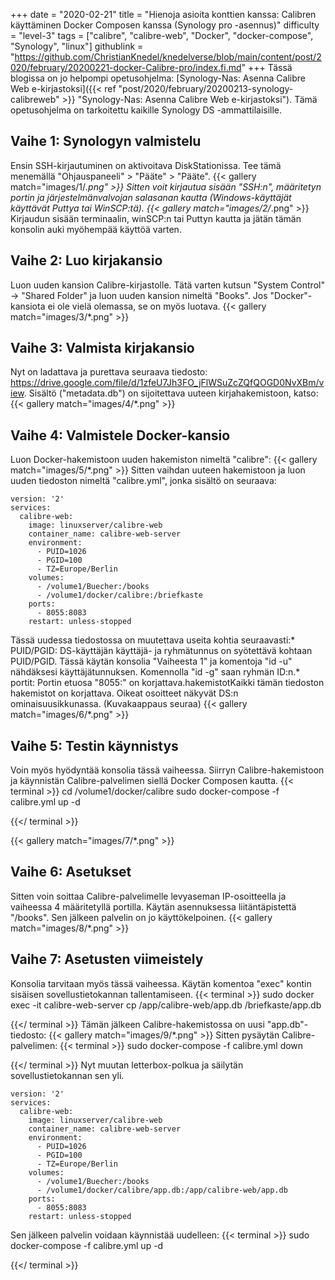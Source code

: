 +++
date = "2020-02-21"
title = "Hienoja asioita konttien kanssa: Calibren käyttäminen Docker Composen kanssa (Synology pro -asennus)"
difficulty = "level-3"
tags = ["calibre", "calibre-web", "Docker", "docker-compose", "Synology", "linux"]
githublink = "https://github.com/ChristianKnedel/knedelverse/blob/main/content/post/2020/february/20200221-docker-Calibre-pro/index.fi.md"
+++
Tässä blogissa on jo helpompi opetusohjelma: [Synology-Nas: Asenna Calibre Web e-kirjastoksi]({{< ref "post/2020/february/20200213-synology-calibreweb" >}} "Synology-Nas: Asenna Calibre Web e-kirjastoksi"). Tämä opetusohjelma on tarkoitettu kaikille Synology DS -ammattilaisille.
## Vaihe 1: Synologyn valmistelu
Ensin SSH-kirjautuminen on aktivoitava DiskStationissa. Tee tämä menemällä "Ohjauspaneeli" > "Pääte" > "Pääte".
{{< gallery match="images/1/*.png" >}}
Sitten voit kirjautua sisään "SSH:n", määritetyn portin ja järjestelmänvalvojan salasanan kautta (Windows-käyttäjät käyttävät Puttya tai WinSCP:tä).
{{< gallery match="images/2/*.png" >}}
Kirjaudun sisään terminaalin, winSCP:n tai Puttyn kautta ja jätän tämän konsolin auki myöhempää käyttöä varten.
## Vaihe 2: Luo kirjakansio
Luon uuden kansion Calibre-kirjastolle. Tätä varten kutsun "System Control" -> "Shared Folder" ja luon uuden kansion nimeltä "Books". Jos "Docker"-kansiota ei ole vielä olemassa, se on myös luotava.
{{< gallery match="images/3/*.png" >}}

## Vaihe 3: Valmista kirjakansio
Nyt on ladattava ja purettava seuraava tiedosto: https://drive.google.com/file/d/1zfeU7Jh3FO_jFlWSuZcZQfQOGD0NvXBm/view. Sisältö ("metadata.db") on sijoitettava uuteen kirjahakemistoon, katso:
{{< gallery match="images/4/*.png" >}}

## Vaihe 4: Valmistele Docker-kansio
Luon Docker-hakemistoon uuden hakemiston nimeltä "calibre":
{{< gallery match="images/5/*.png" >}}
Sitten vaihdan uuteen hakemistoon ja luon uuden tiedoston nimeltä "calibre.yml", jonka sisältö on seuraava:
```
version: '2'
services:
  calibre-web:
    image: linuxserver/calibre-web
    container_name: calibre-web-server
    environment:
      - PUID=1026
      - PGID=100
      - TZ=Europe/Berlin
    volumes:
      - /volume1/Buecher:/books
      - /volume1/docker/calibre:/briefkaste
    ports:
      - 8055:8083
    restart: unless-stopped

```
Tässä uudessa tiedostossa on muutettava useita kohtia seuraavasti:* PUID/PGID: DS-käyttäjän käyttäjä- ja ryhmätunnus on syötettävä kohtaan PUID/PGID. Tässä käytän konsolia "Vaiheesta 1" ja komentoja "id -u" nähdäksesi käyttäjätunnuksen. Komennolla "id -g" saan ryhmän ID:n.* portit: Portin etuosa "8055:" on korjattava.hakemistotKaikki tämän tiedoston hakemistot on korjattava. Oikeat osoitteet näkyvät DS:n ominaisuusikkunassa. (Kuvakaappaus seuraa)
{{< gallery match="images/6/*.png" >}}

## Vaihe 5: Testin käynnistys
Voin myös hyödyntää konsolia tässä vaiheessa. Siirryn Calibre-hakemistoon ja käynnistän Calibre-palvelimen siellä Docker Composen kautta.
{{< terminal >}}
cd /volume1/docker/calibre
sudo docker-compose -f calibre.yml up -d

{{</ terminal >}}

{{< gallery match="images/7/*.png" >}}

## Vaihe 6: Asetukset
Sitten voin soittaa Calibre-palvelimelle levyaseman IP-osoitteella ja vaiheessa 4 määritetyllä portilla. Käytän asennuksessa liitäntäpistettä "/books". Sen jälkeen palvelin on jo käyttökelpoinen.
{{< gallery match="images/8/*.png" >}}

## Vaihe 7: Asetusten viimeistely
Konsolia tarvitaan myös tässä vaiheessa. Käytän komentoa "exec" kontin sisäisen sovellustietokannan tallentamiseen.
{{< terminal >}}
sudo docker exec -it calibre-web-server cp /app/calibre-web/app.db /briefkaste/app.db

{{</ terminal >}}
Tämän jälkeen Calibre-hakemistossa on uusi "app.db"-tiedosto:
{{< gallery match="images/9/*.png" >}}
Sitten pysäytän Calibre-palvelimen:
{{< terminal >}}
sudo docker-compose -f calibre.yml down

{{</ terminal >}}
Nyt muutan letterbox-polkua ja säilytän sovellustietokannan sen yli.
```
version: '2'
services:
  calibre-web:
    image: linuxserver/calibre-web
    container_name: calibre-web-server
    environment:
      - PUID=1026
      - PGID=100
      - TZ=Europe/Berlin
    volumes:
      - /volume1/Buecher:/books
      - /volume1/docker/calibre/app.db:/app/calibre-web/app.db
    ports:
      - 8055:8083
    restart: unless-stopped

```
Sen jälkeen palvelin voidaan käynnistää uudelleen:
{{< terminal >}}
sudo docker-compose -f calibre.yml up -d

{{</ terminal >}}